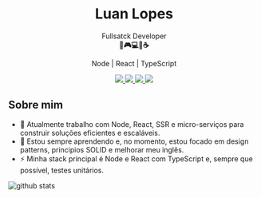 <h1 align="center">Luan Lopes</h1>

<p align="center">
  Fullsatck Developer<br />
  <b>🚀🎮💻🍕☕</b>
</p>

<p align="center">
  Node | React | TypeScript
</p>

<p align="center">
  <a
    href="https://www.linkedin.com/in/luanglopes/" 
    alt="LinkedIn"
    target="_blank"
  >
    <img src="https://img.shields.io/badge/-LinkedIn-0E76A8?style=flat&logo=Linkedin&logoColor=white" />
  </a>
  <a
    href="mailto:luanglopes@gmail.com" 
    alt="Email"
    target="_blank"
  >
    <img src="https://img.shields.io/badge/-Email-B23121?style=flat&logo=gmail&logoColor=white" />
  </a>
    <a
    href="https://web.whatsapp.com/send?phone=555193761347&text=Ol%C3%A1%20Luan,%20encontrei%20seu%20perfil%20no%20GitHub" 
    alt="WhatsApp WEB"
    target="_blank"
  >
    <img src="https://img.shields.io/badge/-WhatsApp-25D366?style=flat&logo=WhatsApp&logoColor=white&label=WEB" />
  </a>
  
  </a>
    <a
    href="https://api.whatsapp.com/send?phone=555193761347&text=Ol%C3%A1%20Luan%2C%20encontrei%20seu%20perfil%20do%20GitHub" 
    alt="WhatsApp Mobile"
    target="_blank"
  >
    <img src="https://img.shields.io/badge/-WhatsApp-25D366?style=flat&logo=WhatsApp&logoColor=white&label=Mobile" />
  </a> 
</p>

## Sobre mim

- 💼 Atualmente trabalho com Node, React, SSR e micro-serviços para construir soluções eficientes e escaláveis.
- 📖 Estou sempre aprendendo e, no momento, estou focado em design patterns, principios SOLID e melhorar meu inglês.
- ⚡ Minha stack principal é Node e React com TypeScript e, sempre que possível, testes unitários.

![github stats](https://github-readme-stats.vercel.app/api?username=luanglopes&show_icons=true)

